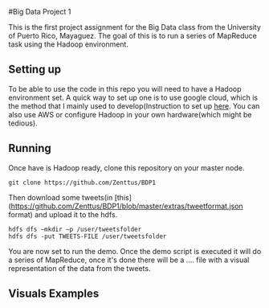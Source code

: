 #Big Data Project 1

This is the first project assignment for the Big Data class from the University of Puerto Rico, Mayaguez. The goal of this is to run a series of MapReduce task using the Hadoop environment.
## Setting up
To be able to use the code in this repo you will need to have a Hadoop environment set. A quick way to set up one is to use google cloud, which is the method that I mainly used to develop(Instruction to set up [here](https://medium.com/google-cloud/launch-a-hadoop-cluster-in-90-seconds-or-less-in-google-cloud-dataproc-b3acc1c02598). You can also use AWS or configure Hadoop in your own hardware(which might be tedious).
## Running
Once have is Hadoop ready, clone this repository on your master node.
```
git clone https://github.com/Zenttus/BDP1
```
Then download some tweets(in [this](https://github.com/Zenttus/BDP1/blob/master/extras/tweetformat.json format) and upload it to the hdfs.
```
hdfs dfs –mkdir –p /user/tweetsfolder
hdfs dfs -put TWEETS-FILE /user/tweetsfolder
```
You are now set to run the demo. Once the demo script is executed it will do a series of MapReduce, once it's done there will be a .... file with a visual representation of the data from the tweets.
## Visuals Examples
